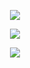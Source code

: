 <p align="center"> <a href="https://profil-api-hizmetim.vercel.app/api/oynatilan?open"><img src="https://profil-api-hizmetim.vercel.app/api/oynatilan"></a> </p> <p align="center"> <a href="#"><img src="https://profil-api-hizmetim.vercel.app/api/bilgi"></a> </p> <p align="center"> <a href="#"><img src="https://profil-api-hizmetim.vercel.app/api/listele"></a> </p>
